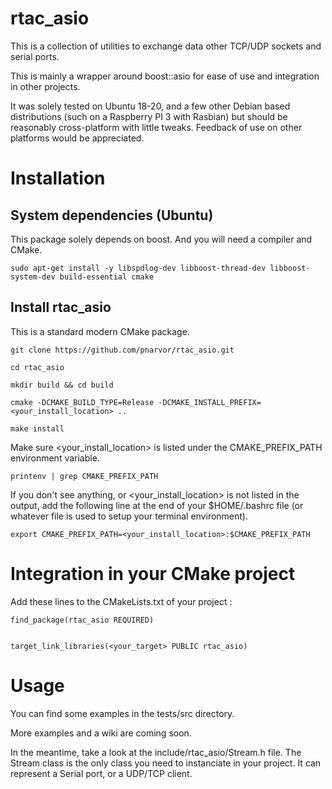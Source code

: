 # rtac_asio

This is a collection of utilities to exchange data other TCP/UDP sockets and
serial ports.

This is mainly a wrapper around boost::asio for ease of use and integration in
other projects.

It was solely tested on Ubuntu 18-20, and a few other Debian based distributions
(such on a Raspberry PI 3 with Rasbian) but should be reasonably cross-platform
with little tweaks. Feedback of use on other platforms would be appreciated.

# Installation

## System dependencies (Ubuntu)

This package solely depends on boost. And you will need a compiler and CMake.

```
sudo apt-get install -y libspdlog-dev libboost-thread-dev libboost-system-dev build-essential cmake
```

## Install rtac_asio

This is a standard modern CMake package.

```
git clone https://github.com/pnarvor/rtac_asio.git

cd rtac_asio

mkdir build && cd build

cmake -DCMAKE_BUILD_TYPE=Release -DCMAKE_INSTALL_PREFIX=<your_install_location> ..

make install
```

Make sure <your_install_location> is listed under the CMAKE_PREFIX_PATH
environment variable.

```
printenv | grep CMAKE_PREFIX_PATH
```

If you don't see anything, or <your_install_location> is not listed in the
output, add the following line at the end of your $HOME/.bashrc file (or whatever
file is used to setup your terminal environment).

```
export CMAKE_PREFIX_PATH=<your_install_location>:$CMAKE_PREFIX_PATH
```

# Integration in your CMake project

Add these lines to the CMakeLists.txt of your project :

```
find_package(rtac_asio REQUIRED)


target_link_libraries(<your_target> PUBLIC rtac_asio)
```


# Usage

You can find some examples in the tests/src directory.

More examples and a wiki are coming soon.

In the meantime, take a look at the include/rtac_asio/Stream.h file. The Stream
class is the only class you need to instanciate in your project. It can
represent a Serial port, or a UDP/TCP client.








